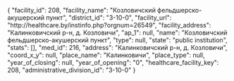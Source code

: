 {
    "facility_id": 208,
    "facility_name": "Козловичский фельдшерско-акушерский пункт",
    "district_id": "3-10-0",
    "facility_url": "http:\/\/healthcare.by\/instinfo.php?orgnum=26549",
    "facility_address": "Калинковичский р-н, д. Козловичи",
    "ap_1": null,
    "name": "Козловичский фельдшерско-акушерский пункт",
    "type": null,
    "state": "public institution",
    "stats": [],
    "med_id": 216,
    "address": "Калинковичский р-н, д. Козловичи",
    "coord_x_y": null,
    "place_name": "Калинковичи",
    "place_type": null,
    "year_of_closing": null,
    "year_of_opening": "0",
    "healthcare_facility_key": 208,
    "administrative_division_id": "3-10-0"
}